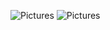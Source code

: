 ![Pictures](C:\Users\Я\Documents\GitHub\cs101\Pictures\abstract.PNG)
![Pictures](C:\Users\Я\Documents\GitHub\cs101\Pictures\pattern.PNG)
